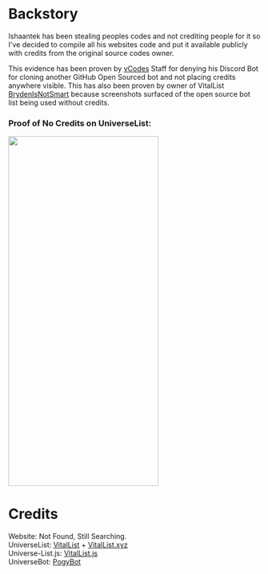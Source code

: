 # Backstory
Ishaantek has been stealing peoples codes and not crediting people for it so I've decided to compile all his websites code and put it available publicly with credits from the original source codes owner. 

This evidence has been proven by [vCodes](https://vcodes.xyz) Staff for denying his Discord Bot for cloning another GitHub Open Sourced bot and not placing credits anywhere visible. This has also been proven by owner of VitalList [BrydenIsNotSmart](https://github.com/BrydenIsNotSmart) because screenshots surfaced of the open source bot list being used without credits.

### Proof of No Credits on UniverseList:
<img src="https://cdn.discordapp.com/attachments/993577486728298637/1047662499689922642/unknown.png" style="width:300px; height:700px;">

# Credits
Website: Not Found, Still Searching.<br>
UniverseList: [VitalList](https://github.com/vitaldevelopment/vitallist) + [VitalList.xyz](https://vitallist.xyz)<br>
Universe-List.js: [VitalList.js](https://www.npmjs.com/package/vitallist.js)<br>
UniverseBot: [PogyBot](https://github.com/peterhanania/Pogy)
